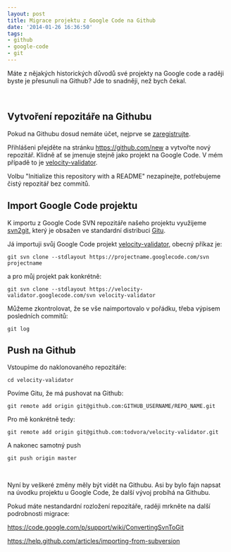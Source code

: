 ```yaml
---
layout: post
title: Migrace projektu z Google Code na Github
date: '2014-01-26 16:36:50'
tags:
- github
- google-code
- git
---
```

Máte z nějakých historických důvodů své projekty na Google code a raději byste je přesunuli na Github? Jde to snadněji, než bych čekal.

<p> </p>
<h2>Vytvoření repozitáře na Githubu</h2>
<p>Pokud na Githubu dosud nemáte účet, nejprve se <a href="https://github.com/">zaregistrujte</a>. </p>
<p>Přihlášeni přejděte na stránku <a href="https://github.com/new">https://github.com/new</a> a vytvořte nový repozitář. Klidně ať se jmenuje stejně jako projekt na Google Code. V mém případě to je <a href="https://github.com/todvora/velocity-validator">velocity-validator</a>.</p>
<p>Volbu "Initialize this repository with a README" nezapínejte, potřebujeme čistý repozitář bez commitů.</p>
<h2>Import Google Code projektu</h2>
<p>K importu z Google Code SVN repozitáře našeho projektu využijeme <a href="https://www.kernel.org/pub/software/scm/git/docs/git-svn.html">svn2git</a>, který je obsažen ve standardní distribuci <a href="http://git-scm.com/">Gitu</a>.</p>
<p>Já importuji svůj Google Code projekt <a href="https://code.google.com/p/velocity-validator/">velocity-validator</a>, obecný příkaz je:</p>
<p><code>git svn clone --stdlayout https://projectname.googlecode.com/svn projectname</code></p>
<p>a pro můj projekt pak konkrétně:</p>
<p><code>git svn clone --stdlayout https://velocity-validator.googlecode.com/svn velocity-validator </code></p>
<p>Můžeme zkontrolovat, že se vše naimportovalo v pořádku, třeba výpisem posledních commitů:</p>
<p><code>git log</code></p>
<h2>Push na Github</h2>
<p>Vstoupíme do naklonovaného repozitáře:</p>
<p><code>cd velocity-validator</code></p>
<p>Povíme Gitu, že má pushovat na Github:</p>
<p><code>git remote add origin git@github.com:GITHUB_USERNAME/REPO_NAME.git</code></p>
<p>Pro mě konkrétně tedy:</p>
<p><code>git remote add origin git@github.com:todvora/velocity-validator.git</code></p>
<p>A nakonec samotný push</p>
<p><code>git push origin master</code></p>
<p> </p>
<p>Nyní by veškeré změny měly být vidět na Githubu. Asi by bylo fajn napsat na úvodku projektu u Google Code, že další vývoj probíhá na Githubu. </p>
<p>Pokud máte nestandardní rozložení repozitáře, raději mrkněte na další podrobnosti migrace:</p>
<p><a href="https://code.google.com/p/support/wiki/ConvertingSvnToGit">https://code.google.com/p/support/wiki/ConvertingSvnToGit</a></p>
<p><a href="https://help.github.com/articles/importing-from-subversion">https://help.github.com/articles/importing-from-subversion</a></p>
